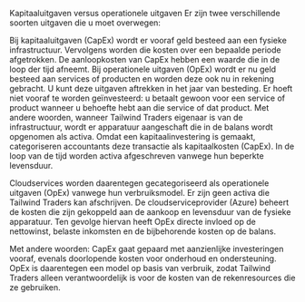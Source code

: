 Kapitaaluitgaven versus operationele uitgaven
Er zijn twee verschillende soorten uitgaven die u moet overwegen:

Bij kapitaaluitgaven (CapEx) wordt er vooraf geld besteed aan een fysieke infrastructuur. Vervolgens worden die kosten over een bepaalde periode afgetrokken. De aanloopkosten van CapEx hebben een waarde die in de loop der tijd afneemt.
Bij operationele uitgaven (OpEx) wordt er nu geld besteed aan services of producten en worden deze ook nu in rekening gebracht. U kunt deze uitgaven aftrekken in het jaar van besteding. Er hoeft niet vooraf te worden geïnvesteerd: u betaalt gewoon voor een service of product wanneer u behoefte hebt aan die service of dat product.
Met andere woorden, wanneer Tailwind Traders eigenaar is van de infrastructuur, wordt er apparatuur aangeschaft die in de balans wordt opgenomen als activa. Omdat een kapitaalinvestering is gemaakt, categoriseren accountants deze transactie als kapitaalkosten (CapEx). In de loop van de tijd worden activa afgeschreven vanwege hun beperkte levensduur.

Cloudservices worden daarentegen gecategoriseerd als operationele uitgaven (OpEx) vanwege hun verbruiksmodel. Er zijn geen activa die Tailwind Traders kan afschrijven. De cloudserviceprovider (Azure) beheert de kosten die zijn gekoppeld aan de aankoop en levensduur van de fysieke apparatuur. Ten gevolge hiervan heeft OpEx directe invloed op de nettowinst, belaste inkomsten en de bijbehorende kosten op de balans.

Met andere woorden: CapEx gaat gepaard met aanzienlijke investeringen vooraf, evenals doorlopende kosten voor onderhoud en ondersteuning. OpEx is daarentegen een model op basis van verbruik, zodat Tailwind Traders alleen verantwoordelijk is voor de kosten van de rekenresources die ze gebruiken.
